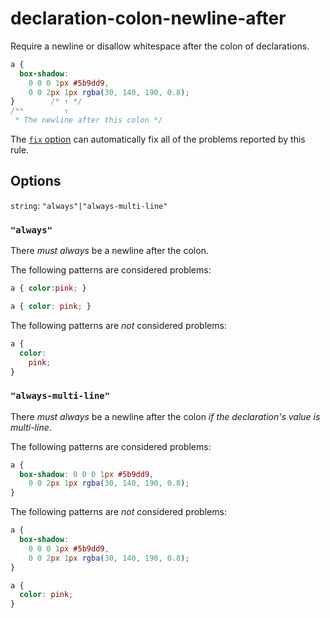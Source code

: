 # declaration-colon-newline-after

Require a newline or disallow whitespace after the colon of declarations.

<!-- prettier-ignore -->
```css
a {
  box-shadow:
    0 0 0 1px #5b9dd9,
    0 0 2px 1px rgba(30, 140, 190, 0.8);
}        /* ↑ */
/**         ↑
 * The newline after this colon */
```

The [`fix` option](https://github.com/stylelint/stylelint/tree/14.1.0/docsuser-guideusageoptions.md#fix) can automatically fix all of the problems reported by this rule.

## Options

`string`: `"always"|"always-multi-line"`

### `"always"`

There _must always_ be a newline after the colon.

The following patterns are considered problems:

<!-- prettier-ignore -->
```css
a { color:pink; }
```

<!-- prettier-ignore -->
```css
a { color: pink; }
```

The following patterns are _not_ considered problems:

<!-- prettier-ignore -->
```css
a {
  color:
    pink;
}
```

### `"always-multi-line"`

There _must always_ be a newline after the colon _if the declaration's value is multi-line_.

The following patterns are considered problems:

<!-- prettier-ignore -->
```css
a {
  box-shadow: 0 0 0 1px #5b9dd9,
    0 0 2px 1px rgba(30, 140, 190, 0.8);
}
```

The following patterns are _not_ considered problems:

<!-- prettier-ignore -->
```css
a {
  box-shadow:
    0 0 0 1px #5b9dd9,
    0 0 2px 1px rgba(30, 140, 190, 0.8);
}
```

<!-- prettier-ignore -->
```css
a {
  color: pink;
}
```
